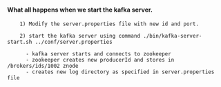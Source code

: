 
#### What all happens when we start the kafka server.

        1) Modify the server.properties file with new id and port.
        
        2) start the kafka server using command ./bin/kafka-server-start.sh ../conf/server.properties
        
          - kafka server starts and connects to zookeeper 
          - zookeeper creates new producerId and stores in /brokers/ids/1002 znode
          - creates new log directory as specified in server.properties file
          
